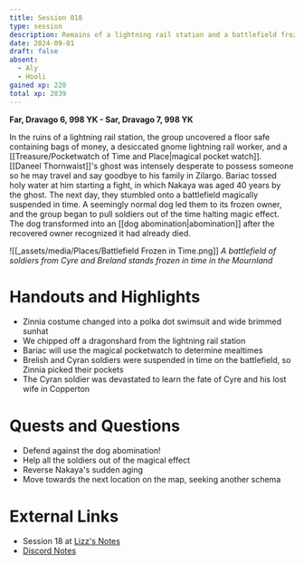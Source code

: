 ```yaml
---
title: Session 018
type: session
description: Remains of a lightning rail station and a battlefield frozen in time.
date: 2024-09-01
draft: false
absent:
  - Aly
  - Hooli
gained xp: 220
total xp: 2839
---
```

**Far, Dravago 6, 998 YK - Sar, Dravago 7, 998 YK**

In the ruins of a lightning rail station, the group uncovered a floor safe containing bags of money, a desiccated gnome lightning rail worker, and a [[Treasure/Pocketwatch of Time and Place|magical pocket watch]]. [[Daneel Thornwaist]]'s ghost was intensely desperate to possess someone so he may travel and say goodbye to his family in Zilargo. Bariac tossed holy water at him starting a fight, in which Nakaya was aged 40 years by the ghost. The next day, they stumbled onto a battlefield magically suspended in time. A seemingly normal dog led them to its frozen owner, and the group began to pull soldiers out of the time halting magic effect. The dog transformed into an [[dog abomination|abomination]] after the recovered owner recognized it had already died.

![[_assets/media/Places/Battlefield Frozen in Time.png]]
*A battlefield of soldiers from Cyre and Breland stands frozen in time in the Mournland*
# Handouts and Highlights
- Zinnia costume changed into a polka dot swimsuit and wide brimmed sunhat
- We chipped off a dragonshard from the lightning rail station
- Bariac will use the magical pocketwatch to determine mealtimes
- Brelish and Cyran soldiers were suspended in time on the battlefield, so Zinnia picked their pockets
- The Cyran soldier was devastated to learn the fate of Cyre and his lost wife in Copperton
# Quests and Questions
- Defend against the dog abomination!
- Help all the soldiers out of the magical effect
- Reverse Nakaya's sudden aging
- Move towards the next location on the map, seeking another schema
# External Links
- Session 18 at [Lizz's Notes](https://docs.google.com/document/d/1J33aBWlHE9Q3B2MMNnUZiaMUoW-X7qpKUtETTQmvalc/edit)
- [Discord Notes](https://discord.com/channels/283480767844057088/1208993465531105380/1279909100276154460)